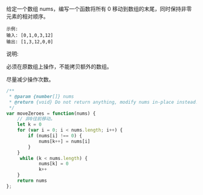 给定一个数组 nums，编写一个函数将所有 0 移动到数组的末尾，同时保持非零元素的相对顺序。


```
示例:
输入: [0,1,0,3,12]
输出: [1,3,12,0,0]
```

说明:

必须在原数组上操作，不能拷贝额外的数组。

尽量减少操作次数。

```javascript
/**
 * @param {number[]} nums
 * @return {void} Do not return anything, modify nums in-place instead.
 */
var moveZeroes = function(nums) {
    // 非0往前移动。
    let k = 0
    for (var i = 0; i < nums.length; i++) {
        if (nums[i] !== 0) {
            nums[k++] = nums[i]
        }
    }
     while (k < nums.length) {
            nums[k] = 0
            k++
    }
    return nums
};
```
